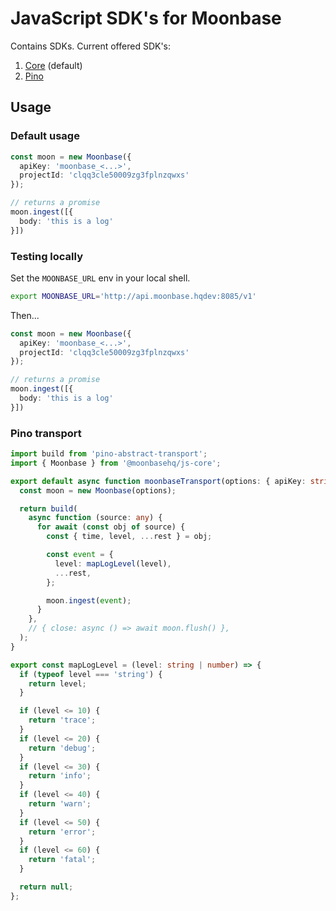 # JavaScript SDK's for Moonbase

Contains SDKs. Current offered SDK's:

1. [Core](./packages/core) (default)
2. [Pino](./packages/pino)

## Usage

### Default usage

```ts
const moon = new Moonbase({
  apiKey: 'moonbase_<...>',
  projectId: 'clqq3cle50009zg3fplnzqwxs'
});

// returns a promise
moon.ingest([{
  body: 'this is a log'
}])
```

### Testing locally

Set the `MOONBASE_URL` env in your local shell.

```bash
export MOONBASE_URL='http://api.moonbase.hqdev:8085/v1'
```

Then...

```ts
const moon = new Moonbase({
  apiKey: 'moonbase_<...>',
  projectId: 'clqq3cle50009zg3fplnzqwxs'
});

// returns a promise
moon.ingest([{
  body: 'this is a log'
}])
```

### Pino transport

```ts
import build from 'pino-abstract-transport';
import { Moonbase } from '@moonbasehq/js-core';

export default async function moonbaseTransport(options: { apiKey: string, projectId: string }) {
  const moon = new Moonbase(options);

  return build(
    async function (source: any) {
      for await (const obj of source) {
        const { time, level, ...rest } = obj;

        const event = {
          level: mapLogLevel(level),
          ...rest,
        };

        moon.ingest(event);
      }
    },
    // { close: async () => await moon.flush() },
  );
}

export const mapLogLevel = (level: string | number) => {
  if (typeof level === 'string') {
    return level;
  }

  if (level <= 10) {
    return 'trace';
  }
  if (level <= 20) {
    return 'debug';
  }
  if (level <= 30) {
    return 'info';
  }
  if (level <= 40) {
    return 'warn';
  }
  if (level <= 50) {
    return 'error';
  }
  if (level <= 60) {
    return 'fatal';
  }

  return null;
};
```